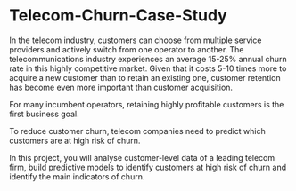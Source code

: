 # Telecom-Churn-Case-Study

In the telecom industry, customers can choose from multiple service providers and actively switch from one operator to another. The telecommunications industry 
experiences an average 15-25% annual churn rate in this highly competitive market. Given that it costs 5-10 times more to acquire a new customer 
than to retain an existing one, customer retention has become even more important than customer acquisition.

For many incumbent operators, retaining highly profitable customers is the first business goal.

To reduce customer churn, telecom companies need to predict which customers are at high risk of churn.

In this project, you will analyse customer-level data of a leading telecom firm, build predictive models to identify customers at high risk of churn and
identify the main indicators of churn.
